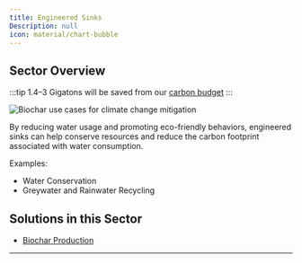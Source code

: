 ```yaml
---
title: Engineered Sinks
Description: null
icon: material/chart-bubble
---
```


## Sector Overview

:::tip 1.4–3 Gigatons will be saved from our [carbon budget](../glossary/#carbon-budget)
:::

![Biochar use cases for climate change mitigation](/../static/img/biochar-production.jpg)

By reducing water usage and promoting eco-friendly behaviors, engineered sinks can help conserve resources and reduce the carbon footprint associated with water consumption.

Examples:

* Water Conservation
* Greywater and Rainwater Recycling

## Solutions in this Sector

* [Biochar Production](../solution-biochar-production)

- - -

